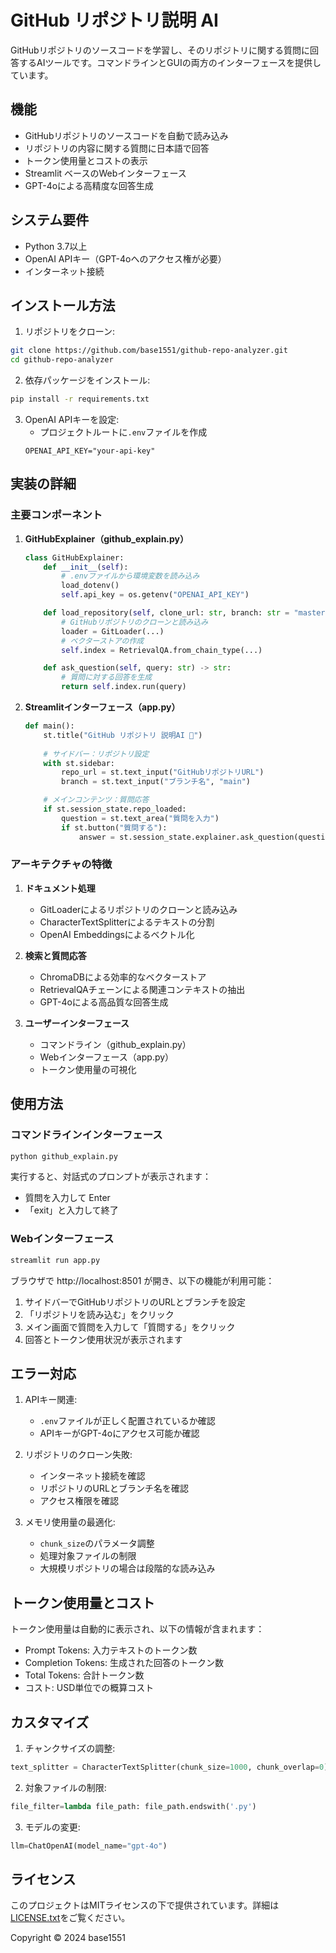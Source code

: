 # GitHub リポジトリ説明 AI

GitHubリポジトリのソースコードを学習し、そのリポジトリに関する質問に回答するAIツールです。コマンドラインとGUIの両方のインターフェースを提供しています。

## 機能

- GitHubリポジトリのソースコードを自動で読み込み
- リポジトリの内容に関する質問に日本語で回答
- トークン使用量とコストの表示
- Streamlit ベースのWebインターフェース
- GPT-4oによる高精度な回答生成

## システム要件

- Python 3.7以上
- OpenAI APIキー（GPT-4oへのアクセス権が必要）
- インターネット接続

## インストール方法

1. リポジトリをクローン:
```bash
git clone https://github.com/base1551/github-repo-analyzer.git
cd github-repo-analyzer
```

2. 依存パッケージをインストール:
```bash
pip install -r requirements.txt
```

3. OpenAI APIキーを設定:
   - プロジェクトルートに`.env`ファイルを作成
   ```
   OPENAI_API_KEY="your-api-key"
   ```

## 実装の詳細

### 主要コンポーネント

1. **GitHubExplainer（github_explain.py）**
   ```python
   class GitHubExplainer:
       def __init__(self):
           # .envファイルから環境変数を読み込み
           load_dotenv()
           self.api_key = os.getenv("OPENAI_API_KEY")
   
       def load_repository(self, clone_url: str, branch: str = "master"):
           # GitHubリポジトリのクローンと読み込み
           loader = GitLoader(...)
           # ベクターストアの作成
           self.index = RetrievalQA.from_chain_type(...)
   
       def ask_question(self, query: str) -> str:
           # 質問に対する回答を生成
           return self.index.run(query)
   ```

2. **Streamlitインターフェース（app.py）**
   ```python
   def main():
       st.title("GitHub リポジトリ 説明AI 🤖")
       
       # サイドバー：リポジトリ設定
       with st.sidebar:
           repo_url = st.text_input("GitHubリポジトリURL")
           branch = st.text_input("ブランチ名", "main")
   
       # メインコンテンツ：質問応答
       if st.session_state.repo_loaded:
           question = st.text_area("質問を入力")
           if st.button("質問する"):
               answer = st.session_state.explainer.ask_question(question)
   ```

### アーキテクチャの特徴

1. **ドキュメント処理**
   - GitLoaderによるリポジトリのクローンと読み込み
   - CharacterTextSplitterによるテキストの分割
   - OpenAI Embeddingsによるベクトル化

2. **検索と質問応答**
   - ChromaDBによる効率的なベクターストア
   - RetrievalQAチェーンによる関連コンテキストの抽出
   - GPT-4oによる高品質な回答生成

3. **ユーザーインターフェース**
   - コマンドライン（github_explain.py）
   - Webインターフェース（app.py）
   - トークン使用量の可視化

## 使用方法

### コマンドラインインターフェース

```bash
python github_explain.py
```

実行すると、対話式のプロンプトが表示されます：
- 質問を入力して Enter
- 「exit」と入力して終了

### Webインターフェース

```bash
streamlit run app.py
```

ブラウザで http://localhost:8501 が開き、以下の機能が利用可能：
1. サイドバーでGitHubリポジトリのURLとブランチを設定
2. 「リポジトリを読み込む」をクリック
3. メイン画面で質問を入力して「質問する」をクリック
4. 回答とトークン使用状況が表示されます

## エラー対応

1. APIキー関連:
   - `.env`ファイルが正しく配置されているか確認
   - APIキーがGPT-4oにアクセス可能か確認

2. リポジトリのクローン失敗:
   - インターネット接続を確認
   - リポジトリのURLとブランチ名を確認
   - アクセス権限を確認

3. メモリ使用量の最適化:
   - `chunk_size`のパラメータ調整
   - 処理対象ファイルの制限
   - 大規模リポジトリの場合は段階的な読み込み

## トークン使用量とコスト

トークン使用量は自動的に表示され、以下の情報が含まれます：
- Prompt Tokens: 入力テキストのトークン数
- Completion Tokens: 生成された回答のトークン数
- Total Tokens: 合計トークン数
- コスト: USD単位での概算コスト

## カスタマイズ

1. チャンクサイズの調整:
```python
text_splitter = CharacterTextSplitter(chunk_size=1000, chunk_overlap=0)
```

2. 対象ファイルの制限:
```python
file_filter=lambda file_path: file_path.endswith('.py')
```

3. モデルの変更:
```python
llm=ChatOpenAI(model_name="gpt-4o")
```

## ライセンス

このプロジェクトはMITライセンスの下で提供されています。詳細は[LICENSE.txt](LICENSE.txt)をご覧ください。

Copyright © 2024 base1551
